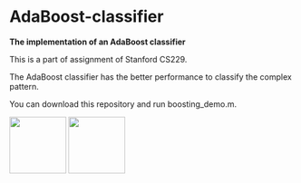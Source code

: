 # AdaBoost-classifier

**The implementation of an AdaBoost classifier**

This is a part of assignment of Stanford CS229.

The AdaBoost classifier has the better performance to classify the complex pattern.

You can download this repository and run boosting_demo.m.

<p float="left">
  <img src="/https://github.com/hsihsun/AdaBoost-Classifier/blob/master/Result/AdaBoost_Classifier.png" width="100" />
  <img src="/https://github.com/hsihsun/AdaBoost-Classifier/blob/master/Result/Logistic_Regression.png" width="100" /> 
</p>
